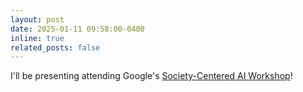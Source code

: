 ```yaml
---
layout: post
date: 2025-01-11 09:58:00-0400
inline: true
related_posts: false
---
```


I'll be presenting attending Google's [Society-Centered AI Workshop](https://rsvp.withgoogle.com/events/society-centered-ai-workshop/home)!

